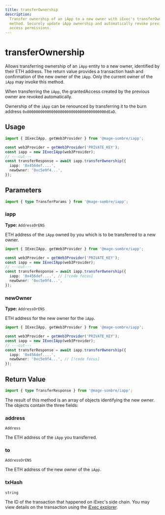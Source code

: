 ```yaml
---
title: transferOwnership
description:
  Transfer ownership of an iApp to a new owner with iExec's transferOwnership
  method. Securely update iApp ownership and automatically revoke previous
  access permissions.
---
```


# transferOwnership

Allows transferring ownership of an `iApp` entity to a new owner, identified by
their ETH address. The return value provides a transaction hash and confirmation
of the new owner of the `iApp`. Only the current owner of the `iApp` may invoke
this method.

When transferring the `iApp`, the grantedAccess created by the previous owner
are revoked automatically.

Ownership of the `iApp` can be renounced by transferring it to the burn address
`0x000000000000000000000000000000000000dEaD`.

## Usage

```ts twoslash
import { IExecIApp, getWeb3Provider } from '@mage-sombre/iapp';

const web3Provider = getWeb3Provider('PRIVATE_KEY');
const iapp = new IExecIApp(web3Provider);
// ---cut---
const transferResponse = await iapp.transferOwnership({
  iapp: '0x456def....',
  newOwner: '0xc5e9f4...',
});
```

## Parameters

```ts twoslash
import { type TransferParams } from '@mage-sombre/iapp';
```

### iapp <RequiredBadge />

**Type:** `AddressOrENS`

ETH address of the `iApp` owned by you which is to be transferred to a new
owner.

```ts twoslash
import { IExecIApp, getWeb3Provider } from '@mage-sombre/iapp';

const web3Provider = getWeb3Provider('PRIVATE_KEY');
const iapp = new IExecIApp(web3Provider);
// ---cut---
const transferResponse = await iapp.transferOwnership({
  iapp: '0x456def....', // [!code focus]
  newOwner: '0xc5e9f4...',
});
```

### newOwner <RequiredBadge />

**Type:** `AddressOrENS`

ETH address for the new owner for the `iApp`.

```ts twoslash
import { IExecIApp, getWeb3Provider } from '@mage-sombre/iapp';

const web3Provider = getWeb3Provider('PRIVATE_KEY');
const iapp = new IExecIApp(web3Provider);
// ---cut---
const transferResponse = await iapp.transferOwnership({
  iapp: '0x456def....',
  newOwner: '0xc5e9f4...', // [!code focus]
});
```

## Return Value

```ts twoslash
import { type TransferResponse } from '@mage-sombre/iapp';
```

The result of this method is an array of objects identifying the new owner. The
objects contain the three fields:

### address

`Address`

The ETH address of the `iApp` you transferred.

### to

`AddressOrENS`

The ETH address of the new owner of the `iApp`.

### txHash

`string`

The ID of the transaction that happened on iExec's side chain. You may view
details on the transaction using the [iExec explorer](https://explorer.iex.ec).

<script setup>
import RequiredBadge from '@/components/RequiredBadge.vue'
</script>
